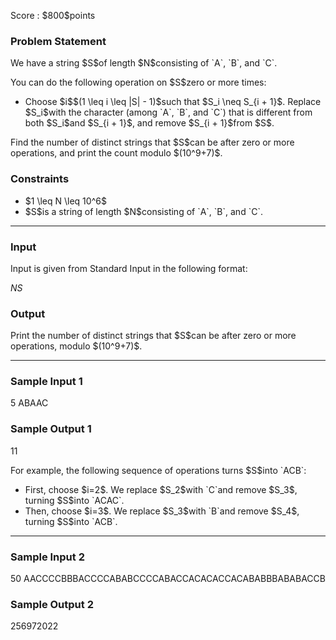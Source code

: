 
<div>

<span>

<span>

<p>
Score : $800$points
</p>

<div>

<section>

### **Problem Statement**

<p>
We have a string $S$of length $N$consisting of `A`, `B`, and `C`.
</p>

<p>
You can do the following operation on $S$zero or more times:
</p>

<ul>

<li>
Choose $i$$(1 \leq i \leq |S| - 1)$such that $S_i \neq S_{i + 1}$. Replace $S_i$with the character (among `A`, `B`, and `C`) that is different from both $S_i$and $S_{i + 1}$, and remove $S_{i + 1}$from $S$.
</li>

</ul>

<p>
Find the number of distinct strings that $S$can be after zero or more operations, and print the count modulo $(10^9+7)$.
</p>

</section>

</div>

<div>

<section>

### **Constraints**

<ul>

<li>
$1 \leq N \leq 10^6$
</li>

<li>
$S$is a string of length $N$consisting of `A`, `B`, and `C`.
</li>

</ul>

</section>

</div>

---

<div>

<div>

<section>

### **Input**

<p>
Input is given from Standard Input in the following format:
</p>

<div>

$N$$S$
</div>

</section>

</div>

<div>

<section>

### **Output**

<p>
Print the number of distinct strings that $S$can be after zero or more operations, modulo $(10^9+7)$.
</p>

</section>

</div>

</div>

---

<div>

<section>

### **Sample Input 1**

<div>

5
ABAAC

</div>

</section>

</div>

<div>

<section>

### **Sample Output 1**

<div>

11

</div>

<p>
For example, the following sequence of operations turns $S$into `ACB`:
</p>

<ul>

<li>
First, choose $i=2$. We replace $S_2$with `C`and remove $S_3$, turning $S$into `ACAC`.
</li>

<li>
Then, choose $i=3$. We replace $S_3$with `B`and remove $S_4$, turning $S$into `ACB`.
</li>

</ul>

</section>

</div>

---

<div>

<section>

### **Sample Input 2**

<div>

50
AACCCCBBBACCCCABABCCCCABACCACACACCACABABBBABABACCB

</div>

</section>

</div>

<div>

<section>

### **Sample Output 2**

<div>

256972022

</div>

</section>

</div>

</span>

</span>

</div>
